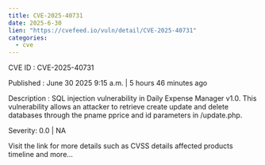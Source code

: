 ```yaml
--- 
title: CVE-2025-40731
date: 2025-6-30
lien: "https://cvefeed.io/vuln/detail/CVE-2025-40731"
categories:
  - cve
---
```


CVE ID : CVE-2025-40731

Published :  June 30
2025
9:15 a.m. | 5 hours
46 minutes ago

Description : SQL injection vulnerability in Daily Expense Manager v1.0. This vulnerability allows an attacker to retrieve
create
update and delete databases through the pname
pprice and id parameters in /update.php.

Severity: 0.0 | NA

Visit the link for more details
such as CVSS details
affected products
timeline
and more...
